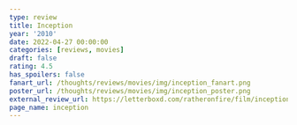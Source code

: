 ```yaml
---
type: review
title: Inception
year: '2010'
date: 2022-04-27 00:00:00
categories: [reviews, movies]
draft: false
rating: 4.5
has_spoilers: false
fanart_url: /thoughts/reviews/movies/img/inception_fanart.png
poster_url: /thoughts/reviews/movies/img/inception_poster.png
external_review_url: https://letterboxd.com/ratheronfire/film/inception/
page_name: inception
---
```


